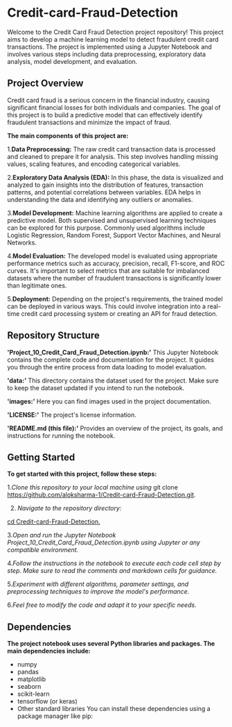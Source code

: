 # Credit-card-Fraud-Detection
Welcome to the Credit Card Fraud Detection project repository! This project aims to develop a machine learning model to detect fraudulent credit card transactions. The project is implemented using a Jupyter Notebook and involves various steps including data preprocessing, exploratory data analysis, model development, and evaluation.
## Project Overview
Credit card fraud is a serious concern in the financial industry, causing significant financial losses for both individuals and companies. The goal of this project is to build a predictive model that can effectively identify fraudulent transactions and minimize the impact of fraud.

**The main components of this project are:**

1.**Data Preprocessing:** The raw credit card transaction data is processed and cleaned to prepare it for analysis. This step involves handling missing values, scaling features, and encoding categorical variables.

2.**Exploratory Data Analysis (EDA):** In this phase, the data is visualized and analyzed to gain insights into the distribution of features, transaction patterns, and potential correlations between variables. EDA helps in understanding the data and identifying any outliers or anomalies.

3.**Model Development:** Machine learning algorithms are applied to create a predictive model. Both supervised and unsupervised learning techniques can be explored for this purpose. Commonly used algorithms include Logistic Regression, Random Forest, Support Vector Machines, and Neural Networks.

4.**Model Evaluation:** The developed model is evaluated using appropriate performance metrics such as accuracy, precision, recall, F1-score, and ROC curves. It's important to select metrics that are suitable for imbalanced datasets where the number of fraudulent transactions is significantly lower than legitimate ones.

5.**Deployment:** Depending on the project's requirements, the trained model can be deployed in various ways. This could involve integration into a real-time credit card processing system or creating an API for fraud detection.

## Repository Structure

**'Project_10_Credit_Card_Fraud_Detection.ipynb:'** This Jupyter Notebook contains the complete code and documentation for the project. It guides you through the entire process from data loading to model evaluation.

**'data:'** This directory contains the dataset used for the project. Make sure to keep the dataset updated if you intend to run the notebook.

**'images:'** Here you can find images used in the project documentation.

**'LICENSE:'** The project's license information.

**'README.md (this file):'** Provides an overview of the project, its goals, and instructions for running the notebook.

## Getting Started
**To get started with this project, follow these steps:**

1.*Clone this repository to your local machine using*
     git clone https://github.com/aloksharma-1/Credit-card-Fraud-Detection.git.

2. *Navigate to the repository directory:*
   
  <ins> cd Credit-card-Fraud-Detection.</ins>

3.*Open and run the Jupyter Notebook Project_10_Credit_Card_Fraud_Detection.ipynb using Jupyter or any compatible environment.*

4.*Follow the instructions in the notebook to execute each code cell step by step. Make sure to read the comments and markdown cells for guidance.*

5.*Experiment with different algorithms, parameter settings, and preprocessing techniques to improve the model's performance.*

6.*Feel free to modify the code and adapt it to your specific needs.*

## Dependencies

**The project notebook uses several Python libraries and packages. The main dependencies include:**

* numpy
* pandas
* matplotlib
* seaborn
* scikit-learn
* tensorflow (or keras)
* Other standard libraries
You can install these dependencies using a package manager like pip:
